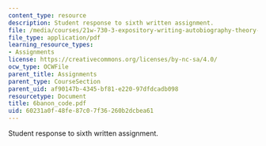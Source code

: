 ```yaml
---
content_type: resource
description: Student response to sixth written assignment.
file: /media/courses/21w-730-3-expository-writing-autobiography-theory-and-practice-spring-2001/60231a0f48fe87c07f36260b2dcbea61_6banon_code.pdf
file_type: application/pdf
learning_resource_types:
- Assignments
license: https://creativecommons.org/licenses/by-nc-sa/4.0/
ocw_type: OCWFile
parent_title: Assignments
parent_type: CourseSection
parent_uid: af90147b-4345-bf81-e220-97dfdcadb098
resourcetype: Document
title: 6banon_code.pdf
uid: 60231a0f-48fe-87c0-7f36-260b2dcbea61
---
```

Student response to sixth written assignment.